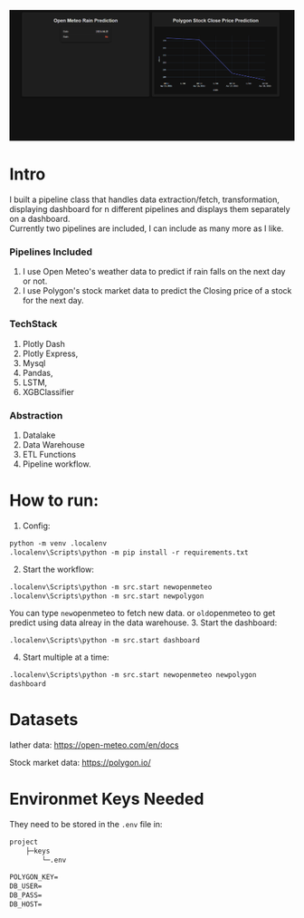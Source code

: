 ![Dashboards](./public/Dashboard%20With%20Different%20Pipeline%20Results.PNG)

# Intro
I built a pipeline class that handles data extraction/fetch, transformation, displaying dashboard for n different pipelines and displays them separately on a dashboard.<br>
Currently two pipelines are included, I can include as many more as I like.

### Pipelines Included
1. I use Open Meteo's weather data to predict if rain falls on the next day or not.
2. I use Polygon's stock market data to predict the Closing price of a stock for the next day.

### TechStack
1. Plotly Dash
2. Plotly Express, 
3. Mysql
4. Pandas, 
5. LSTM, 
6. XGBClassifier

### Abstraction
1. Datalake
2. Data Warehouse
3. ETL Functions
4. Pipeline workflow.



# How to run:
1. Config:
```
python -m venv .localenv
.localenv\Scripts\python -m pip install -r requirements.txt
```
2. Start the workflow:
```
.localenv\Scripts\python -m src.start newopenmeteo
.localenv\Scripts\python -m src.start newpolygon
```
You can type `new`openmeteo to fetch new data. or `old`openmeteo to get predict using data alreay in the data warehouse.
3. Start the dashboard:
```
.localenv\Scripts\python -m src.start dashboard
```
4. Start multiple at a time:
```
.localenv\Scripts\python -m src.start newopenmeteo newpolygon dashboard
```



# Datasets
Iather data:
https://open-meteo.com/en/docs

Stock market data:
https://polygon.io/




# Environmet Keys Needed
They need to be stored in the `.env` file in:
```
project
    ├─keys
        └─.env
```

```
POLYGON_KEY=
DB_USER=
DB_PASS=
DB_HOST=
```

